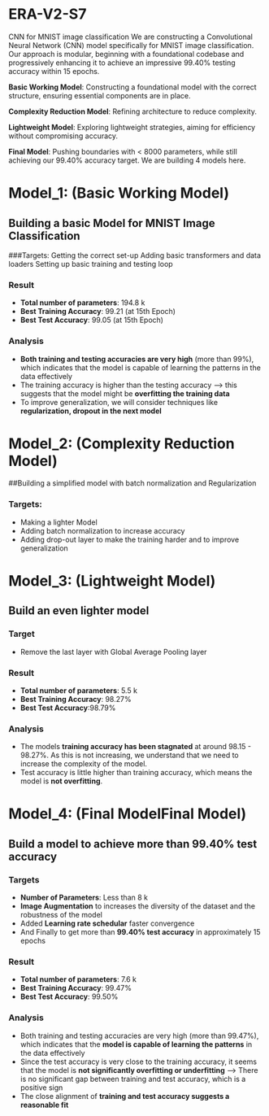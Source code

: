 # ERA-V2-S7
CNN for MNIST image classification
We are constructing a Convolutional Neural Network (CNN) model specifically for MNIST image classification. Our approach is modular, beginning with a foundational codebase and progressively enhancing it to achieve an impressive 99.40% testing accuracy within 15 epochs.

**Basic Working Model**: Constructing a foundational model with the correct structure, ensuring essential components are in place.

**Complexity Reduction Model**: Refining architecture to reduce complexity.

**Lightweight Model**: Exploring lightweight strategies, aiming for efficiency without compromising accuracy.

**Final Model**: Pushing boundaries with < 8000 parameters, while still achieving our 99.40% accuracy target.
We are building 4 models here. 

# Model_1: (Basic Working Model)
## Building a basic Model for MNIST Image Classification
###Targets:
Getting the correct set-up
Adding basic transformers and data loaders
Setting up basic training and testing loop

### Result
* **Total number of parameters**: 194.8 k
* **Best Training Accuracy**: 99.21 (at 15th Epoch)
* **Best Test Accuracy**: 99.05 (at 15th Epoch)
### Analysis
* **Both training and testing accuracies are very high** (more than 99%), which indicates that the model is capable of learning the patterns in the data effectively
* The training accuracy is higher than the testing accuracy --> this suggests that the model might be **overfitting the training data**
* To improve generalization, we will consider techniques like **regularization, dropout in the next model**

# Model_2: (Complexity Reduction Model)
##Building a simplified model with batch normalization and Regularization
### Targets:
* Making a lighter Model
* Adding batch normalization to increase accuracy
* Adding drop-out layer to make the training harder and to improve generalization



# Model_3: (Lightweight Model)
## Build an even lighter model
### Target
* Remove the last layer with Global Average Pooling layer
### Result
* **Total number of parameters**: 5.5 k
* **Best Training Accuracy**: 98.27%
* **Best Test Accuracy**:98.79%
### Analysis
* The models **training accuracy has been stagnated** at around 98.15 - 98.27%. As this is not increasing, we understand that we need to increase the complexity of the model.
* Test accuracy is little higher than training accuracy, which means the model is **not overfitting**.

# Model_4: (Final ModelFinal Model)
## Build a model to achieve more than 99.40% test accuracy
### Targets
* **Number of Parameters**: Less than 8 k
* **Image Augmentation** to increases the diversity of the dataset and the robustness of the model
* Added **Learning rate schedular** faster convergence
* And Finally to get more than **99.40% test accuracy** in approximately 15 epochs
### Result
* **Total number of parameters**: 7.6 k
* **Best Training Accuracy**: 99.47%
* **Best Test Accuracy**: 99.50%
### Analysis
* Both training and testing accuracies are very high (more than 99.47%), which indicates that the **model is capable of learning the patterns** in the data effectively
* Since the test accuracy is very close to the training accuracy, it seems that the model is **not significantly overfitting or underfitting** --> There is no significant gap between training and test accuracy, which is a positive sign
* The close alignment of **training and test accuracy suggests a reasonable fit**
